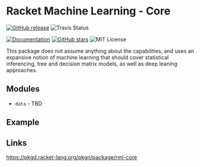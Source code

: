 # Racket Machine Learning - Core

[![GitHub release](https://img.shields.io/github/release/johnstonskj/rml-core.svg?style=flat-square)](https://github.com/johnstonskj/rml-core/releases)
![Travis Status](https://travis-ci.org/johnstonskj/rml-core.svg)
<!--
[![raco pkg install rml-core](https://img.shields.io/badge/raco_pkg_install-rml-core-aa00ff.svg)](http://pkgs.racket-lang.org/package/rml-core)
-->
[![Documentation](https://img.shields.io/badge/Docs-Documentation-blue.svg)](http://docs.racket-lang.org/rml-core/index.html)
[![GitHub stars](https://img.shields.io/github/stars/johnstonskj/rml-core.svg)](https://github.com/johnstonskj/rml-core/stargazers)
![MIT License](https://img.shields.io/badge/license-MIT-118811.svg)

This package does not assume anything about the capabilities, and uses an
expansive notion of machine learning that should cover statistical inferencing,
tree and decision matrix models, as well as deep leaning approaches.

## Modules

* `data` - TBD

## Example


## Links

https://pkgd.racket-lang.org/pkgn/package/rml-core

